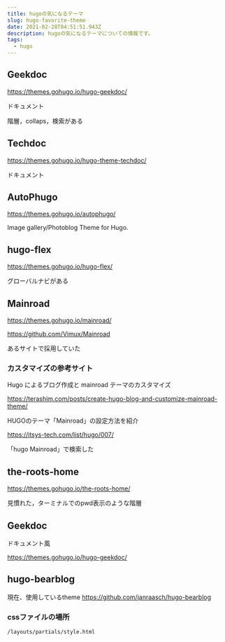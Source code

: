 ```yaml
---
title: hugoの気になるテーマ
slug: hugo-favorite-theme
date: 2021-02-28T04:51:51.943Z
description: hugoの気になるテーマについての情報です。
tags:
  - hugo
---
```

## Geekdoc

<https://themes.gohugo.io/hugo-geekdoc/>

ドキュメント

階層，collaps，検索がある

## Techdoc

<https://themes.gohugo.io/hugo-theme-techdoc/>

ドキュメント

## AutoPhugo

<https://themes.gohugo.io/autophugo/>

Image gallery/Photoblog Theme for Hugo.

## hugo-flex
<https://themes.gohugo.io/hugo-flex/>

グローバルナビがある

## Mainroad
<https://themes.gohugo.io/mainroad/>

<https://github.com/Vimux/Mainroad>

あるサイトで採用していた

### カスタマイズの参考サイト

Hugo によるブログ作成と mainroad テーマのカスタマイズ

<https://terashim.com/posts/create-hugo-blog-and-customize-mainroad-theme/>

HUGOのテーマ「Mainroad」の設定方法を紹介

<https://itsys-tech.com/list/hugo/007/>

「hugo Mainroad」で検索した


## the-roots-home
<https://themes.gohugo.io/the-roots-home/>

見慣れた，ターミナルでのpwd表示のような階層

## Geekdoc

ドキュメント風

<https://themes.gohugo.io/hugo-geekdoc/>

## hugo-bearblog

現在、使用しているtheme
<https://github.com/janraasch/hugo-bearblog>

### cssファイルの場所
```
/layouts/partials/style.html
```
